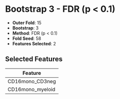 # Bootstrap 3 - FDR (p < 0.1)

- **Outer Fold**: 15
- **Bootstrap**: 3
- **Method**: FDR (p < 0.1)
- **Fold Seed**: 58
- **Features Selected**: 2

## Selected Features

| Feature |
|---------|
| CD16mono_CD3neg |
| CD16mono_myeloid |
